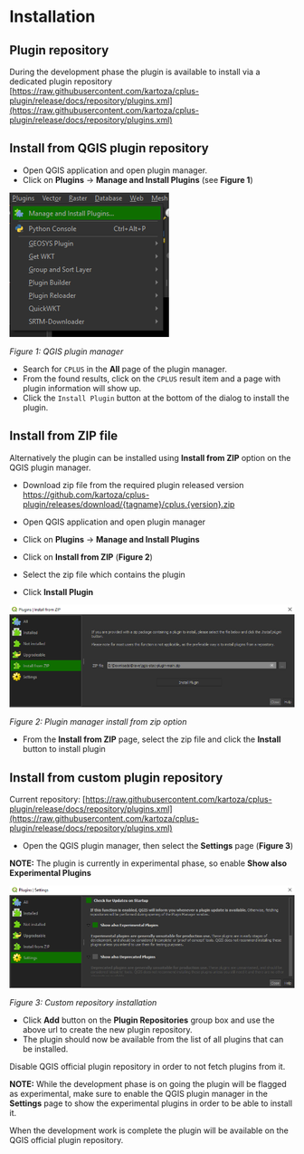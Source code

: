 # Installation

## Plugin repository

During the development phase the plugin is available to install via 
a dedicated plugin repository 
[https://raw.githubusercontent.com/kartoza/cplus-plugin/release/docs/repository/plugins.xml](https://raw.githubusercontent.com/kartoza/cplus-plugin/release/docs/repository/plugins.xml)

## Install from QGIS plugin repository

- Open QGIS application and open plugin manager.
- Click on **Plugins** -> **Manage and Install Plugins** (see **Figure 1**)

![QGIS plugin manager](img/install-qgis-plugins.png)

*Figure 1: QGIS plugin manager*

- Search for `CPLUS` in the **All** page of the plugin manager.
- From the found results, click on the `CPLUS` result item and a page with plugin information will show up.
- Click the `Install Plugin` button at the bottom of the dialog to install the plugin.

## Install from ZIP file

Alternatively the plugin can be installed using **Install from ZIP** option on the 
QGIS plugin manager. 

- Download zip file from the required plugin released version
https://github.com/kartoza/cplus-plugin/releases/download/{tagname}/cplus.{version}.zip

- Open QGIS application and open plugin manager
- Click on **Plugins** -> **Manage and Install Plugins**
- Click on **Install from ZIP** (**Figure 2**)
- Select the zip file which contains the plugin
- Click **Install Plugin**

![QGIS install from ZIP](img/installation-from-zip.png)

*Figure 2: Plugin manager install from zip option*

- From the **Install from ZIP** page, select the zip file and click the **Install** button to install plugin

## Install from custom plugin repository

Current repository: [https://raw.githubusercontent.com/kartoza/cplus-plugin/release/docs/repository/plugins.xml](https://raw.githubusercontent.com/kartoza/cplus-plugin/release/docs/repository/plugins.xml)

- Open the QGIS plugin manager, then select the **Settings** page (**Figure 3**)

**NOTE:** The plugin is currently in experimental phase, so enable **Show also Experimental Plugins**

![QGIS plugin settings](img/installation-plugin-settings.png)

*Figure 3: Custom repository installation*

- Click **Add** button on the **Plugin Repositories** group box and use the above url to create the new plugin repository.
- The plugin should now be available from the list of all plugins that can be installed.

Disable QGIS official plugin repository in order to not fetch plugins from it.

**NOTE:** While the development phase is on going the plugin will be flagged as experimental, make
sure to enable the QGIS plugin manager in the **Settings** page to show the experimental plugins
in order to be able to install it.

When the development work is complete the plugin will be available on the QGIS
official plugin repository.